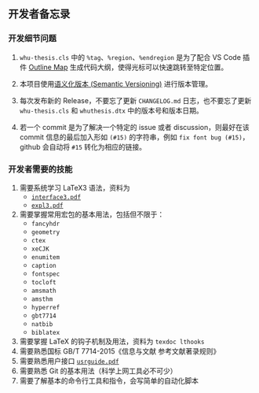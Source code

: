 ## 开发者备忘录

### 开发细节问题

1. `whu-thesis.cls` 中的 `%tag`、`%region`、`%endregion` 是为了配合 VS Code 插件 [Outline Map](https://github.com/Gerrnperl/outline-map) 生成代码大纲，使得光标可以快速跳转至特定位置。

2. 本项目使用[语义化版本 (Semantic Versioning)](https://semver.org/) 进行版本管理。

3. 每次发布新的 Release，不要忘了更新 `CHANGELOG.md` 日志，也不要忘了更新 `whu-thesis.cls` 和 `whuthesis.dtx` 中的版本号和版本日期。

4. 若一个 commit 是为了解决一个特定的 issue 或者 discussion，则最好在该 commit 信息的最后加入形如 `(#15)` 的字符串，例如 `fix font bug (#15)`，github 会自动将 `#15` 转化为相应的链接。


### 开发者需要的技能

1. 需要系统学习 LaTeX3 语法，资料为 
    + [`interface3.pdf`](http://mirrors.ctan.org/macros/latex/required/l3kernel/interface3.pdf)
    + [`expl3.pdf`](http://mirrors.ctan.org/macros/latex/required/l3kernel/expl3.pdf)
2. 需要掌握常用宏包的基本用法，包括但不限于： 
    + `fancyhdr`
    + `geometry`
    + `ctex`
    + `xeCJK`
    + `enumitem`
    + `caption`
    + `fontspec`
    + `tocloft`
    + `amsmath`
    + `amsthm`
    + `hyperref`
    + `gbt7714`
    + `natbib`
    + `biblatex`
3. 需要掌握 LaTeX 的钩子机制及用法，资料为 `texdoc lthooks`
4. 需要熟悉国标 GB/T 7714-2015《信息与文献 参考文献著录规则》
5. 需要熟悉用户接口 [`usrguide.pdf`](http://mirrors.ctan.org/macros/latex/base/usrguide.pdf)
6. 需要熟悉 Git 的基本用法（科学上网工具必不可少）
7. 需要了解基本的命令行工具和指令，会写简单的自动化脚本